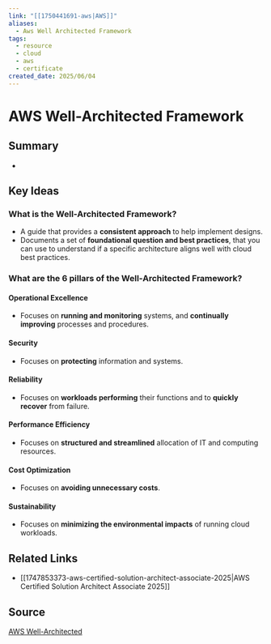 ```yaml
---
link: "[[1750441691-aws|AWS]]"
aliases:
  - Aws Well Architected Framework
tags:
  - resource
  - cloud
  - aws
  - certificate
created_date: 2025/06/04
---
```

# AWS Well-Architected Framework
## Summary
- 
## Key Ideas
### What is the Well-Architected Framework?
- A guide that provides a **consistent approach** to help implement designs.
- Documents a set of **foundational question and best practices**, that you can use to understand if a specific architecture aligns well with cloud best practices.
### What are the 6 pillars of the Well-Architected Framework?
#### Operational Excellence
- Focuses on **running and monitoring** systems, and **continually improving** processes and procedures.
#### Security
- Focuses on **protecting** information and systems.
#### Reliability
- Focuses on **workloads performing** their functions and to **quickly recover** from failure.
#### Performance Efficiency
- Focuses on **structured and streamlined** allocation of IT and computing resources.
#### Cost Optimization
- Focuses on **avoiding unnecessary costs**.
#### Sustainability
- Focuses on **minimizing the environmental impacts** of running cloud workloads.
## Related Links
- [[1747853373-aws-certified-solution-architect-associate-2025|AWS Certified Solution Architect Associate 2025]]
## Source
[AWS Well-Architected](https://aws.amazon.com/architecture/well-architected/?nc1=h_ls&wa-lens-whitepapers.sort-by=item.additionalFields.sortDate&wa-lens-whitepapers.sort-order=desc&wa-guidance-whitepapers.sort-by=item.additionalFields.sortDate&wa-guidance-whitepapers.sort-order=desc) 